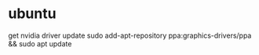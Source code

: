 # ubuntu

get nvidia driver update
sudo add-apt-repository ppa:graphics-drivers/ppa && sudo apt update
